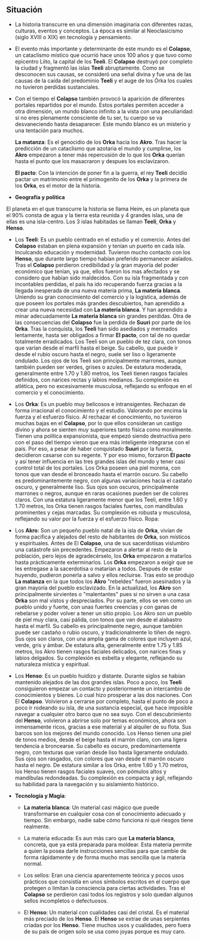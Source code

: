 ## Situación

- La historia transcurre en una dimensión imaginaria con diferentes razas, culturas, eventos y conceptos. La época es similar al Neoclasicismo (siglo XVIII o XIX) en tecnología y pensamiento.

- El evento más importante y determinante de este mundo es el **Colapso**, un cataclismo místico que ocurrió hace unos 100 años y que tuvo como epicentro Liito, la capital de los **Teeli**. El **Colapso** destruyó por completo la ciudad y fragmentó las islas **Teeli** abruptamente. Como se desconocen sus causas, se consideró una señal divina y fue una de las causas de la caída del predominio **Teeli** y el auge de los Órka los cuales no tuvieron perdidas sustanciales.

- Con el tiempo el **Colapso** también provocó la aparición de diferentes portales repartidos por el mundo. Estos portales permiten acceder a otra dimensión, un mundo blanco infinito a la vista con una peculiaridad: si no eres plenamente consciente de tu ser, tu cuerpo se va desvaneciendo hasta desaparecer. Este mundo blanco es un misterio y una tentación para muchos.

  **La matanza**: Es el genocidio de los **Orka** hacia los **Akro**. Tras hacer la predicción de un cataclismo que azotaria el mundo y cumplirse, los **Akro** empezaron a tener más repercusión de lo que los **Orka** querían hasta el punto que los masacraron y despues los esclavizaron.
  
  **El pacto**: Con la intención de poner fin a la guerra, el rey **Teeli** decidio pactar un matrimonio entre el primogenito de los **Orka** y la primera de los **Orka**, es el motor de la historia.

- **Geografía y politica**

El planeta en el que transcurre la historia se llama Heim, es un planeta que el 90% consta de agua y la tierra esta reunida y 4 grandes islas, una de ellas es una isla-centro. Los 3 islas habitadas se llaman **Teeli**, **Orka** y **Henso**.

- Los **Teeli**: Es un pueblo centrado en el estudio y el comercio. Antes del **Colapso** estaban en plena expansión y tenían un puerto en cada isla. Inculcando educación y modernidad. Tuvieron mucho contacto con los **Henso**, que durante largo tiempo habían preferido permanecer aislados.
  Tras el **Colapso** perdieron credibilidad y la gran mayoría del poder económico que tenían, ya que, ellos fueron los mas afectados y se considero que habían sido maldecidos. Con su isla fragmentada y con incontables perdidas, el país ha ido recuperando fuerza gracias a la llegada inesperada de una nueva materia prima, **La materia blanca**. Uniendo su gran conocimiento del comercio y la logística, además de que poseen los portales más grandes descubiertos, han aprendido a crear una nueva necesidad con **La materia blanca**. Y han aprendido a minar adecuadamente **La materia blanca** sin grandes perdidas.
  Otra de las consecuencias del **Colapso** fue la perdida de **Suuri** por parte de los **Orka**. Tras la conquista, los **Teeli** han sido asediados y mermados lentamente, hasta ser obligados a firmar **El pacto**, con tal de no quedar totalmente erradicados.
  Los Teeli son un pueblo de tez clara, con tonos que varían desde el marfil hasta el beige. Su cabello, que puede ir desde el rubio oscuro hasta el negro, suele ser liso o ligeramente ondulado. Los ojos de los Teeli son principalmente marrones, aunque también pueden ser verdes, grises o azules. De estatura moderada, generalmente entre 1.70 y 1.80 metros, los Teeli tienen rasgos faciales definidos, con narices rectas y labios medianos. Su complexión es atlética, pero no excesivamente musculosa, reflejando su enfoque en el comercio y el conocimiento.

- Los **Orka**: Es un pueblo muy belicosos e intransigentes. Rechazan de forma irracional el conocimiento y el estudio. Valorando por encima la fuerza y el esfuerzo físico.  Al rechazar el conocimiento, no tuvieron muchas bajas en el **Colapso**, por lo que ellos consideran un castigo divino y ahora se sienten muy superiores tanto física como moralmente. Tienen una política expansionista, que empezó siendo destructiva pero con el paso del tiempo vieron que era más inteligente integrarse con el país. Por eso, a pesar de haber conquistado **Suuri** por la fuerza, decidieron casarse con su regente. Y por eso mismo, forzaron **El pacto** y así tener influencia en las tres grandes islas del mundo y tener casi control total de los portales.
  Los Orka poseen una piel morena, con tonos que van desde el bronceado hasta el marrón oscuro. Su cabello es predominantemente negro, con algunas variaciones hacia el castaño oscuro, y generalmente liso. Sus ojos son oscuros, principalmente marrones o negros, aunque en raras ocasiones pueden ser de colores claros. Con una estatura ligeramente menor que los Teeli, entre 1.60 y 1.70 metros, los Orka tienen rasgos faciales fuertes, con mandíbulas prominentes y cejas marcadas. Su complexión es robusta y musculosa, reflejando su valor por la fuerza y el esfuerzo físico.
  Ropa:


- Los **Akro**: Son un pequeño pueblo natal de la isla de **Orka**, vivían de forma pacifica y alejados del resto de habitantes de **Orka**, son místicos y espirituales. Antes de El **Colapso**, una de sus sacerdotisas vislumbro una catástrofe sin precedentes. Empezaron a alertar al resto de la población, pero lejos de agradecérselo, los **Orka** empezaron a matarlos hasta prácticamente exterminarlos. Los **Orka** empezaron a exigir que se les entregase a la sacerdotisa o matarían a todos. Después de estar huyendo, pudieron ponerla a salvo y ellos recluirse.
  Tras esto se produjo **La matanza** en la que todos los **Akro** "rebeldes" fueron asesinados y la gran mayoría del pueblo esclavizado. 
  En la actualizad, los **Akro** son principalmente sirvientes o "malentantes" pues si no sirven a una casa **Orka** son mal vistos y despreciados. Por su parte, ellos se ven como un pueblo unido y fuerte, con unas fuertes creencias y con ganas de rebelarse y poder volver a tener un sitio propio.
  Los Akro son un pueblo de piel muy clara, casi pálida, con tonos que van desde el alabastro hasta el marfil. Su cabello es principalmente negro, aunque también puede ser castaño o rubio oscuro, y tradicionalmente lo tiñen de negro. Sus ojos son claros, con una amplia gama de colores que incluyen azul, verde, gris y ámbar. De estatura alta, generalmente entre 1.75 y 1.85 metros, los Akro tienen rasgos faciales delicados, con narices finas y labios delgados. Su complexión es esbelta y elegante, reflejando su naturaleza mística y espiritual.

- Los **Henso**: Es un pueblo huidizo y distante. Durante siglos se habían mantenido alejados de las dos grandes islas. Poco a poco, los **Teeli** consiguieron empezar un contacto y posteriormente un intercambio de conocimientos y bienes. Lo cual hizo prosperar a las dos naciones. Con El **Colapso**. Volvieron a cerrarse por completo, hasta el punto de poco a poco ir rodeando su isla, de una sustancia especial, que hace imposible navegar a cualquier otro barco que no sea suyo.
  Con el descubrimiento del **Henso**, volvieron a abrirse solo por temas económicos, ahora son inmensamente ricos, gracias a ese material y al alquiler de su flota. Sus barcos son los mejores del mundo conocido.
  Los Henso tienen una piel de tonos medios, desde el beige hasta el marrón claro, con una ligera tendencia a broncearse. Su cabello es oscuro, predominantemente negro, con texturas que varían desde liso hasta ligeramente ondulado. Sus ojos son rasgados, con colores que van desde el marrón oscuro hasta el negro. De estatura similar a los Orka, entre 1.60 y 1.70 metros, los Henso tienen rasgos faciales suaves, con pómulos altos y mandíbulas redondeadas. Su complexión es compacta y ágil, reflejando su habilidad para la navegación y su aislamiento histórico.

- **Tecnología y Magia**:

    - **La materia blanca**: Un material casi mágico que puede transformarse en cualquier cosa con el conocimiento adecuado y tiempo. Sin embargo, nadie sabe cómo funciona ni qué riesgos tiene realmente.
    
    - La materia educada: Es aun más caro que **La materia blanca**, concreta, que ya está preparada para moldear. Esta materia permite a quien la posea darle instrucciones sencillas para que cambie de forma rápidamente y de forma mucho mas sencilla que la materia normal.
    
    - Los sellos: Eran una ciencia aparentemente teórica y pocos usos prácticos que consistía en unos símbolos escritos en el cuerpo que protegen o limitan la consciencia para ciertas actividades. Tras el **Colapso** se perdieron casi todos los registros y solo quedan algunos sellos incompletos o defectuosos.
    
    -   El **Henso**: Un material con cualidades casi del cristal. Es el material más preciado de los **Henso**. El **Henso** se extrae de unas serpientes criadas por los **Henso**. Tiene muchos usos y cualidades, pero fuera de su país de origen solo se usa como joyas porque es muy caro.